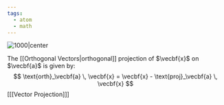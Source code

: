 ```yaml
---
tags:
  - atom
  - math
---
```

![1000|center](orthogonal-vector-projections.excalidraw)

The [[Orthogonal Vectors|orthogonal]] projection of $\vecbf{x}$ on $\vecbf{a}$ is given by:
$$ \text{orth}_\vecbf{a} \, \vecbf{x} = \vecbf{x} - \text{proj}_\vecbf{a} \, \vecbf{x} $$
\[[[Vector Projection]]\]